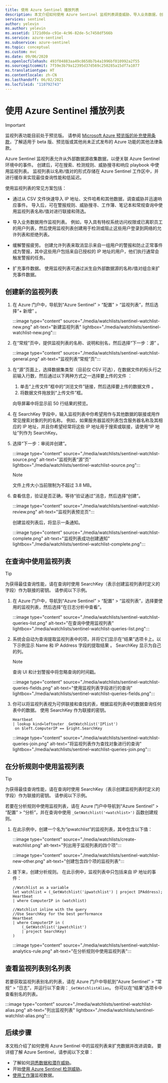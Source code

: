 ```yaml
---
title: 使用 Azure Sentinel 播放列表
description: 本文介绍如何使用 Azure Sentinel 监视列表调查威胁，导入业务数据，创建允许列表和扩充事件数据。
services: sentinel
author: yelevin
ms.author: yelevin
ms.assetid: 1721d0da-c91e-4c96-82de-5c7458df566b
ms.service: azure-sentinel
ms.subservice: azure-sentinel
ms.topic: conceptual
ms.custom: mvc
ms.date: 09/06/2020
ms.openlocfilehash: 493f04883aa49c8658b7b4a1996bf010992a2f55
ms.sourcegitcommit: 7f59e3b79a12395d37d569c250285a15df7a1077
ms.translationtype: HT
ms.contentlocale: zh-CN
ms.lasthandoff: 06/02/2021
ms.locfileid: "110792743"
---
```

# <a name="use-azure-sentinel-watchlists"></a>使用 Azure Sentinel 播放列表

> [!IMPORTANT]
> 监视列表功能目前处于预览版。 请参阅 [Microsoft Azure 预览版的补充使用条款](https://azure.microsoft.com/support/legal/preview-supplemental-terms/)，了解适用于 beta 版、预览版或其他尚未正式发布的 Azure 功能的其他法律条款。

Azure Sentinel 监视列表允许从外部数据源收集数据，以便关联 Azure Sentinel 环境中的事件。 创建后，可在搜索、检测规则、威胁搜寻和响应 playbook 中使用监视列表。 监视列表以名称/值对的形式存储在 Azure Sentinel 工作区中，并进行缓存来实现最佳查询性能和低延迟。

使用监视列表的常见方案包括：

- 通过从 CSV 文件快速导入 IP 地址、文件哈希和其他数据，调查威胁并迅速响应事件。 导入后，可在警报规则、威胁搜寻、工作簿、笔记本和常规查询中使用监视列表名称/值对进行联接和筛选。

- 导入业务数据用作监视列表。 例如，导入具有特权系统访问权限或已离职员工的用户列表，然后使用监视列表创建用于检测或阻止这些用户登录到网络的允许列表和拒绝列表。

- 缓解警报疲劳。 创建允许列表来取消显示来自一组用户的警报和防止正常事件成为警报，其中这些用户包括来自已授权的 IP 地址的用户，他们执行通常会触发警报的任务。

- 扩充事件数据。 使用监视列表可通过派生自外部数据源的名称/值对组合来扩充事件数据。

## <a name="create-a-new-watchlist"></a>创建新的监视列表

1. 在 Azure 门户中，导航到“Azure Sentinel” > “配置” > “监视列表”，然后选择“+ 新增”   。

    :::image type="content" source="./media/watchlists/sentinel-watchlist-new.png" alt-text="新建监视列表" lightbox="./media/watchlists/sentinel-watchlist-new.png":::

1. 在“常规”页中，提供监视列表的名称、说明和别名，然后选择“下一步：源” 。

    :::image type="content" source="./media/watchlists/sentinel-watchlist-general.png" alt-text="监视列表“常规”页":::

1. 在“源”页面上，选择数据集类型（目前仅 CSV 可选），在数据文件的标头行之前输入行数，然后通过以下两种方式之一选择要上传的文件 ：
    1. 单击“上传文件”框中的“浏览文件”链接，然后选择要上传的数据文件 。
    1. 将数据文件拖放到“上传文件”框。

    向导屏幕中将显示前 50 行结果的预览。

1. 在 SearchKey 字段中，输入监视列表中你希望用作与其他数据的联接或用作常见搜索对象的列的名称。 例如，如果服务器监视列表包含服务器名称及其相应的 IP 地址，并且你希望经常将这些 IP 地址用于搜索或联接，请使用“IP 地址”列作为 SearchKey。

1. 选择“下一步：审阅并创建”。

    :::image type="content" source="./media/watchlists/sentinel-watchlist-source.png" alt-text="监视列表“源”页" lightbox="./media/watchlists/sentinel-watchlist-source.png":::

    > [!NOTE]
    >
    > 文件上传大小当前限制为不超过 3.8 MB。

1. 查看信息，验证是否正确，等待“验证通过”消息，然后选择“创建”。

    :::image type="content" source="./media/watchlists/sentinel-watchlist-review.png" alt-text="监视列表预览页":::

    创建监视列表后，将显示一条通知。

    :::image type="content" source="./media/watchlists/sentinel-watchlist-complete.png" alt-text="监视列表成功创建通知" lightbox="./media/watchlists/sentinel-watchlist-complete.png":::

## <a name="use-watchlists-in-queries"></a>在查询中使用监视列表

> [!TIP]
> 为获得最佳查询性能，请在查询时使用 SearchKey（表示创建监视列表时定义的字段）作为联接的密钥。 请参阅以下示例。

1. 在 Azure 门户中，导航到“Azure Sentinel” > “配置” > “监视列表”，选择要使用的监视列表，然后选择“在日志分析中查看”。

    :::image type="content" source="./media/watchlists/sentinel-watchlist-queries-list.png" alt-text="在查询中使用监视列表" lightbox="./media/watchlists/sentinel-watchlist-queries-list.png":::

1. 系统会自动为查询提取监视列表中的项，并将它们显示在“结果”选项卡上。以下示例显示 Name 和 IP Address 字段的提取结果  。 SearchKey 显示为自己的列。

    > [!NOTE]
    > 查询 UI 和计划警报中将忽略查询的时间戳。

    :::image type="content" source="./media/watchlists/sentinel-watchlist-queries-fields.png" alt-text="使用监视列表字段进行的查询" lightbox="./media/watchlists/sentinel-watchlist-queries-fields.png":::
    
1. 你可以将监视列表视为可供联接和查找的表，根据监视列表中的数据查询任何表中的数据。 使用 SearchKey 作为联接的密钥。

    ```kusto
    Heartbeat
    | lookup kind=leftouter _GetWatchlist('IPlist') 
     on $left.ComputerIP == $right.SearchKey
    ```
    :::image type="content" source="./media/watchlists/sentinel-watchlist-queries-join.png" alt-text="将监视列表作为查找对象进行的查询" lightbox="./media/watchlists/sentinel-watchlist-queries-join.png":::

## <a name="use-watchlists-in-analytics-rules"></a>在分析规则中使用监视列表

> [!TIP]
> 为获得最佳查询性能，请在查询时使用 SearchKey（表示创建监视列表时定义的字段）作为联接的密钥。 请参阅以下示例。

若要在分析规则中使用监视列表，请在 Azure 门户中导航到“Azure Sentinel” > “配置” > “分析”，并在查询中使用 `_GetWatchlist('<watchlist>')` 函数创建规则。

1. 在此示例中，创建一个名为“ipwatchlist”的监视列表，其中包含以下值：

    :::image type="content" source="./media/watchlists/create-watchlist.png" alt-text="列出用于监视列表的四个项":::

    :::image type="content" source="./media/watchlists/sentinel-watchlist-new-other.png" alt-text="创建包含四个项的监视列表":::

1. 接下来，创建分析规则。  在此示例中，监视列表中只包括来自 IP 地址的事件：

    ```kusto
    //Watchlist as a variable
    let watchlist = (_GetWatchlist('ipwatchlist') | project IPAddress);
    Heartbeat
    | where ComputerIP in (watchlist)
    ```
    ```kusto
    //Watchlist inline with the query
    //Use SearchKey for the best performance
    Heartbeat
    | where ComputerIP in ( 
        (_GetWatchlist('ipwatchlist')
        | project SearchKey)
    )
    ```

    :::image type="content" source="./media/watchlists/sentinel-watchlist-analytics-rule.png" alt-text="在分析规则中使用监视列表":::

## <a name="view-list-of-watchlists-aliases"></a>查看监视列表别名列表

若要获取监视列表别名的列表，请在 Azure 门户中导航到“Azure Sentinel” > “常规” > “日志”，并运行以下查询：`_GetWatchlistAlias`。 你可以在“结果”选项卡中查看别名的列表。

   :::image type="content" source="./media/watchlists/sentinel-watchlist-alias.png" alt-text="列出监视列表" lightbox="./media/watchlists/sentinel-watchlist-alias.png":::

## <a name="next-steps"></a>后续步骤
本文档介绍了如何使用 Azure Sentinel 中的监视列表来扩充数据并改进调查。 要详细了解 Azure Sentinel，请参阅以下文章：
- 了解如何[洞悉数据和潜在威胁](quickstart-get-visibility.md)。
- 开始[使用 Azure Sentinel 检测威胁](./tutorial-detect-threats-built-in.md)。
- [使用工作簿](tutorial-monitor-your-data.md)监视数据。
